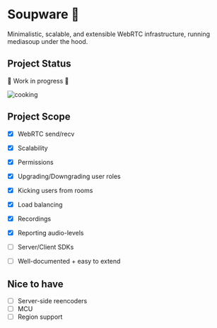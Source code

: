 # Soupware 🍲

Minimalistic, scalable, and extensible WebRTC infrastructure, running mediasoup under the hood.

## Project Status
🚧 Work in progress 🚧

![cooking](https://media.giphy.com/media/102xzU5V7M1YOs/giphy-downsized-large.gif)

## Project Scope

- [x]  WebRTC send/recv
- [x]  Scalability
- [x]  Permissions
- [x]  Upgrading/Downgrading user roles
- [x]  Kicking users from rooms
- [x]  Load balancing
- [x]  Recordings
- [x]  Reporting audio-levels
- [ ]  Server/Client SDKs
- [ ]  Well-documented + easy to extend


## Nice to have
- [ ]  Server-side reencoders
- [ ]  MCU
- [ ]  Region support
